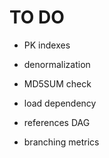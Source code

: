 # TO DO

* PK indexes
* denormalization

* MD5SUM check
* load dependency
* references DAG
* branching metrics



